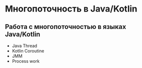 # Многопоточность в Java/Kotlin

## Работа с многопоточностью в языках Java/Kotlin

- Java Thread
- Kotlin Coroutine
- JMM
- Process work

